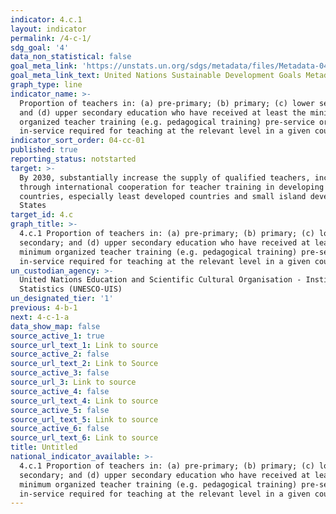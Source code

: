 ```yaml
---
indicator: 4.c.1
layout: indicator
permalink: /4-c-1/
sdg_goal: '4'
data_non_statistical: false
goal_meta_link: 'https://unstats.un.org/sdgs/metadata/files/Metadata-04-0C-01.pdf '
goal_meta_link_text: United Nations Sustainable Development Goals Metadata (PDF 218 KB)
graph_type: line
indicator_name: >-
  Proportion of teachers in: (a) pre-primary; (b) primary; (c) lower secondary;
  and (d) upper secondary education who have received at least the minimum
  organized teacher training (e.g. pedagogical training) pre-service or
  in-service required for teaching at the relevant level in a given country
indicator_sort_order: 04-cc-01
published: true
reporting_status: notstarted
target: >-
  By 2030, substantially increase the supply of qualified teachers, including
  through international cooperation for teacher training in developing
  countries, especially least developed countries and small island developing
  States
target_id: 4.c
graph_title: >-
  4.c.1 Proportion of teachers in: (a) pre-primary; (b) primary; (c) lower
  secondary; and (d) upper secondary education who have received at least the
  minimum organized teacher training (e.g. pedagogical training) pre-service or
  in-service required for teaching at the relevant level in a given country
un_custodian_agency: >-
  United Nations Education and Scientific Cultural Organisation - Institute of
  Statistics (UNESCO-UIS)
un_designated_tier: '1'
previous: 4-b-1
next: 4-c-1-a
data_show_map: false
source_active_1: true
source_url_text_1: Link to source
source_active_2: false
source_url_text_2: Link to Source
source_active_3: false
source_url_3: Link to source
source_active_4: false
source_url_text_4: Link to source
source_active_5: false
source_url_text_5: Link to source
source_active_6: false
source_url_text_6: Link to source
title: Untitled
national_indicator_available: >-
  4.c.1 Proportion of teachers in: (a) pre-primary; (b) primary; (c) lower
  secondary; and (d) upper secondary education who have received at least the
  minimum organized teacher training (e.g. pedagogical training) pre-service or
  in-service required for teaching at the relevant level in a given country
---
```

